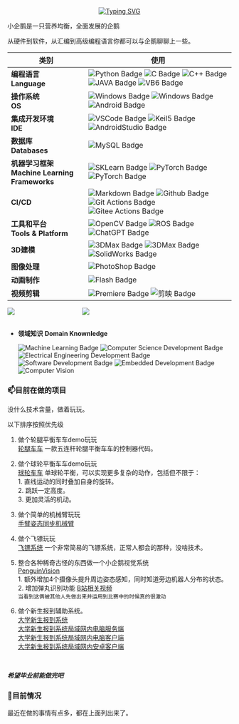 <!-- ### Hi there 👋

**LJW0401/LJW0401** is a ✨ _special_ ✨ repository because its `README.md` (this file) appears on your GitHub profile.

Here are some ideas to get you started:

- 🔭 I’m currently working on ...
- 🌱 I’m currently learning ...
- 👯 I’m looking to collaborate on ...
- 🤔 I’m looking for help with ...
- 💬 Ask me about ...
- 📫 How to reach me: ...
- 😄 Pronouns: ...
- ⚡ Fun fact: ...
-->


<!-- ### 👋欢迎来到小企鹅的GitHub空间 -->

<!-- <div align="center">
    <img src="https://readme-typing-svg.demolab.com?font=Fira+Code&pause=1000&color=black&width=435&lines=👋欢迎来到小企鹅的GitHub&center=true&size=27" alt="Typing SVG" />
</div> -->


<a href="https://git.io/typing-svg">
    <div align="center">
        <img src="https://readme-typing-svg.herokuapp.com?font=Fira+Code&pause=1000&width=435&lines=%F0%9F%91%8B%E6%AC%A2%E8%BF%8E%E6%9D%A5%E5%88%B0%E5%B0%8F%E4%BC%81%E9%B9%85%E7%9A%84GitHub" alt="Typing SVG" />
    </div>
</a>

<!-- <div align="center"> <img src="https://metrics.lecoq.io/sun0225SUN?template=classic&config.timezone=Asia%2FShanghai"> </div> -->

<!-- [![你的GitHub仓库ID's github activity graph](https://activity-graph.herokuapp.com/graph?username=LJW0401&theme=dracula)](https://github.com/ashutosh00710/github-readme-activity-graph)

<img src="https://activity-graph.herokuapp.com/graph?username=LJW0401&theme=dracula"> -->


小企鹅是一只营养均衡，全面发展的企鹅

从硬件到软件，从汇编到高级编程语言你都可以与企鹅聊聊上一些。

|类别|使用|
|---|---|
|**编程语言**<br>**Language**|![Python Badge](https://img.shields.io/badge/-Python-22FF22?style=flat&logo=python&logoColor=white) ![C Badge](https://img.shields.io/badge/-C-blue?style=flat&logo=c&logoColor=white) ![C++ Badge](https://img.shields.io/badge/-C%2B%2B-blue?style=flat&logo=c%2B%2B&logoColor=white) ![JAVA Badge](https://img.shields.io/badge/-JAVA-blue?style=flat&logo=java&logoColor=white) ![VB6 Badge](https://img.shields.io/badge/-VB6-956B7B?style=flat) |
|**操作系统**<br>**OS**|![Windows Badge](https://img.shields.io/badge/-Windows-blue?style=flat&logo=windows&logoColor=white) ![Windows Badge](https://img.shields.io/badge/-Ubuntu-blue?style=flat&logo=ubuntu&logoColor=white) ![Android Badge](https://img.shields.io/badge/-Android-22FF22?style=flat&logo=android&logoColor=white)|
|**集成开发环境**<br>**IDE**|![VSCode Badge](https://img.shields.io/badge/-VSCode-007ACC?style=flat&logo=visual-studio-code&logoColor=white) ![Keil5 Badge](https://img.shields.io/badge/-Keil5-007ACC?style=flat&logo=keil&logoColor=white) ![AndroidStudio Badge](https://img.shields.io/badge/-Android%20Studio-007ACC?style=flat&logo=android-studio&logoColor=white)|
|**数据库**<br>**Databases**|![MySQL Badge](https://img.shields.io/badge/-MySQL-blue?style=flat&logo=mysql&logoColor=white)|
|**机器学习框架**<br>**Machine Learning Frameworks**|![SKLearn Badge](https://img.shields.io/badge/-SKLearn-FF6600?style=flat&logo=scikit-learn&logoColor=white) ![PyTorch Badge](https://img.shields.io/badge/-PyTorch-007ACC?style=flat&logo=pytorch&logoColor=white) ![PyTorch Badge](https://img.shields.io/badge/-TensorFlow-007ACC?style=flat&logo=tensorflow&logoColor=white)|
|**CI/CD**|![Markdown Badge](https://img.shields.io/badge/-Markdown-2088FF?style=flat&logo=Markdown&logoColor=white) ![Github Badge](https://img.shields.io/badge/-Github%20-2088FF?style=flat&logo=Github&logoColor=white) ![Git Actions Badge](https://img.shields.io/badge/-Git%20-2088FF?style=flat&logo=Git&logoColor=white) ![Gitee Actions Badge](https://img.shields.io/badge/-Gitee-2088FF?style=flat&logo=Gitee&logoColor=white)|
|**工具和平台**<br>**Tools & Platform**|![OpenCV Badge](https://img.shields.io/badge/-OpenCV-007ACC?style=flat&logo=opencv&logoColor=white) ![ROS Badge](https://img.shields.io/badge/-ROS-007ACC?style=flat&logo=ros&logoColor=white) ![ChatGPT Badge](https://img.shields.io/badge/-ChatGPT-007ACC?style=flat&logo=openai&logoColor=white)|
|**3D建模**|![3DMax Badge](https://img.shields.io/badge/-3DMax-007ACC?style=flat&logo=autodesk&logoColor=white) ![3DMax Badge](https://img.shields.io/badge/-123D-007ACC?style=flat&logo=123d&logoColor=white) ![SolidWorks Badge](https://img.shields.io/badge/-SolidWorks-007ACC?style=flat&logo=solidworks&logoColor=white)|
|**图像处理**|![PhotoShop Badge](https://img.shields.io/badge/-PhotoShop-007ACC?style=flat&logo=adobe-photoshop&logoColor=white)|
|**动画制作**|![Flash Badge](https://img.shields.io/badge/-Flash-FF1111?style=flat&logo=adobe&logoColor=white)|
|**视频剪辑**|![Premiere Badge](https://img.shields.io/badge/-Premiere-007ACC?style=flat&logo=adobe-premiere-pro&logoColor=white) ![剪映 Badge](https://img.shields.io/badge/-%E5%89%AA%E6%98%A0-orange?style=flat)|
<!-- CI/CD代表持续集成（Continuous Integration）和持续交付/持续部署（Continuous Delivery/Continuous Deployment），是一种软件开发流程和实践，旨在通过自动化来提高软件开发和交付的效率、质量和可靠性。它涉及将代码集成到共享代码库中，进行自动化测试，以及将应用程序自动地交付给生产环境或用户。 -->

<div style="display: flex; align-items: center;">
    <div style="flex: 1;">
      <img src="https://github-readme-stats.vercel.app/api/top-langs/?username=LJW0401&layout=compact&langs_count=6&theme=merko" />
    </div>
    <div style="flex: 2;">
      <img src="https://github-readme-stats.vercel.app/api?username=LJW0401&show_icons=true&theme=merko" /> 
    </div>
</div>

<!-- <div align="center">
  <img src="https://github-readme-stats.vercel.app/api?username=LJW0401&show_icons=true&theme=transparent" /> 
</div>

<div align="center">
  <img src="https://github-readme-stats.vercel.app/api/top-langs/?username=LJW0401&layout=compact&langs_count=6&text_color=000&icon_color=fff&theme=merko" />
</div> -->

<br>

- **领域知识** **Domain Knownledge**

    ![Machine Learning Badge](https://img.shields.io/badge/机器学习-Machine%20Learning-01D277?style=flat&logoColor=white) 
    ![Computer Science Development Badge](https://img.shields.io/badge/计算机科学-Computer%20Science-FAB040?style=flat&logoColor=white) 
    ![Electrical Engineering Development Badge](https://img.shields.io/badge/电子工程-Electrical%20Engineering-4C8CBF?style=flat&logoColor=white) 
    ![Software Development Badge](https://img.shields.io/badge/软件开发-Software%20Development-FF6600?style=flat&logoColor=white) 
    ![Embedded Development Badge](https://img.shields.io/badge/嵌入式开发-Embedded%20Development-2088FF?style=flat&logoColor=white)
    ![Computer Vision](https://img.shields.io/badge/计算机视觉-Computer%20Vision-253388?style=flat&logoColor=white)


### 📫目前在做的项目
没什么技术含量，做着玩玩。

以下排序按照优先级

1. 做个轮腿平衡车车demo玩玩<br>
    [轮腿车车](https://github.com/LJW0401/Wheel_Leg_Balance_Vehicle) 一款五连杆轮腿平衡车车的控制器代码。

1. 做个球轮平衡车车demo玩玩<br>
    [球轮车车](https://github.com/LJW0401/Single_Ball_Wheeled_Vehicle) 单球轮平衡，可以实现更多复杂的动作，包括但不限于：<br>
        1. 直线运动的同时叠加自身的旋转。<br>
        2. 跳跃一定高度。<br>
        3. 更加灵活的机动。

1. 做个简单的机械臂玩玩<br>
    [手臂姿态同步机械臂](https://github.com/LJW0401/Gesture_Synchronous_Robotic_Arm)

1. 做个飞镖玩玩<br>
    [飞镖系统](https://github.com/LJW0401/Dart_System) 一个非常简易的飞镖系统，正常人都会的那种，没啥技术。

1. 整合各种稀奇古怪的东西做一个小企鹅视觉系统<br>
    [PenguinVision](https://github.com/LJW0401/PenguinVision)<br>
        1. 额外增加4个摄像头提升周边姿态感知，同时知道旁边机器人分布的状态。<br>
        2. 增加弹丸识别功能 [B站相关视频](https://www.bilibili.com/video/BV1sP411Y7S6?t=1.6)<br>
        `当看到这俩被其他人先做出来并运用到比赛中的时候真的很激动`
    
1. 做个新生报到辅助系统。<br>
    [大学新生报到系统](https://github.com/LJW0401/University_Freshman_Registration_System)<br>
    [大学新生报到系统局域网内电脑服务端](https://github.com/LJW0401/University_Freshman_Registration_System_PCServer)<br>
    [大学新生报到系统局域网内电脑客户端](https://github.com/LJW0401/University_Freshman_Registration_System_PCClient)<br>
    [大学新生报到系统局域网内安卓客户端](https://github.com/LJW0401/University_Freshman_Registration_System_AndroidClient)<br>
    
    []()<br>

***希望毕业前能做完吧***


### 🔭目前情况
最近在做的事情有点多，都在上面列出来了。

<!-- 首先北极熊的眼睛和大脑需要广泛的研究一下。😎

然后还有学校的新生报到系统，包括服务端、客户端、硬件方面的全套设备要研究一下。 -->

